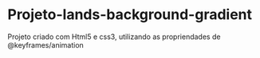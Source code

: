# Projeto-lands-background-gradient

Projeto criado com Html5 e css3, utilizando as propriendades de @keyframes/animation